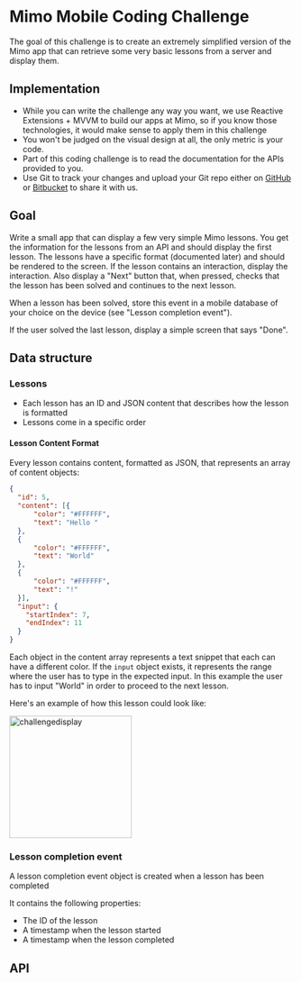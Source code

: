 # Mimo Mobile Coding Challenge

The goal of this challenge is to create an extremely simplified version of the Mimo app that can retrieve some very basic lessons from a server and display them.

## Implementation

- While you can write the challenge any way you want, we use Reactive Extensions + MVVM to build our apps at Mimo, so if you know those technologies, it would make sense to apply them in this challenge
- You won't be judged on the visual design at all, the only metric is your code.
- Part of this coding challenge is to read the documentation for the APIs provided to you.
- Use Git to track your changes and upload your Git repo either on [GitHub](https://github.com) or [Bitbucket](https://bitbucket.com) to share it with us.

## Goal

Write a small app that can display a few very simple Mimo lessons. You get the information for the lessons from an API and should display the first lesson. The lessons have a specific format (documented later) and should be rendered to the screen. If the lesson contains an interaction, display the interaction. Also display a "Next" button that, when pressed, checks that the lesson has been solved and continues to the next lesson.

When a lesson has been solved, store this event in a mobile database of your choice on the device (see "Lesson completion event").

If the user solved the last lesson, display a simple screen that says "Done".

## Data structure

### Lessons

- Each lesson has an ID and JSON content that describes how the lesson is formatted
- Lessons come in a specific order

#### Lesson Content Format

Every lesson contains content, formatted as JSON, that represents an array of content objects:

```json
{
  "id": 5,
  "content": [{
      "color": "#FFFFFF",
      "text": "Hello "
  },
  {
      "color": "#FFFFFF",
      "text": "World"
  },
  {
      "color": "#FFFFFF",
      "text": "!"
  }],
  "input": {
    "startIndex": 7,
    "endIndex": 11
  }
}
```

Each object in the content array represents a text snippet that each can have a different color. If the `input` object exists, it represents the range where the user has to type in the expected input. In this example the user has to input "World" in order to proceed to the next lesson.

Here's an example of how this lesson could look like:

<img width="217" alt="challengedisplay" src="https://user-images.githubusercontent.com/964691/39253366-fe542ad0-48a7-11e8-98c4-8e1c2c6a470d.PNG">

### Lesson completion event

A lesson completion event object is created when a lesson has been completed

It contains the following properties:
- The ID of the lesson
- A timestamp when the lesson started
- A timestamp when the lesson completed

## API





